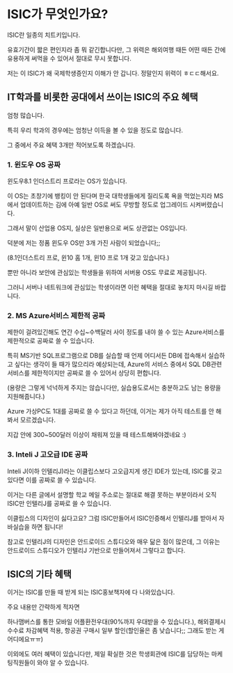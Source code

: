 # ISIC가 무엇인가요?

ISIC란 일종의 치트키입니다.

유효기간이 짧은 편인지라 좀 뭐 같긴합니다만, 그 위력은 해외여행 때든 어떤 때든 간에 유용하게 써먹을 수 있어서 절대로 무시 못합니다.

저는 이 ISIC가 왜 국제학생증인지 이해가 안 갑니다. 정말인지 위력이 ㅎㄷㄷ해서요.







## IT학과를 비롯한 공대에서 쓰이는 ISIC의 주요 혜택

엄청 많습니다.

특히 우리 학과의 경우에는 엄청난 이득을 볼 수 있을 정도로 많습니다.

그 중에서 주요 혜택 3개만 적어보도록 하겠습니다.





### 1. 윈도우 OS 공짜

윈도우8.1 인더스트리 프로라는 OS가 있습니다.

이 OS는 초창기에 뱅킹이 안 된다며 한국 대학생들에게 질리도록 욕을 먹었는지라 MS에서 업데이트하는 김에 아예 일반 OS로 써도 무방할 정도로 업그레이드 시켜버렸습니다.



그래서 말이 산업용 OS지, 실상은 일반용으로 써도 상관없는 OS입니다.

덕분에 저는 정품 윈도우 OS만 3개 가진 사람이 되었습니다;;

(8.1인더스트리 프로, 윈10 홈 1개, 윈10 프로 1개 갖고 있습니다.)



뿐만 아니라 보안에 관심있는 학생들을 위하여 서버용 OS도 무료로 제공됩니다.

그러니 서버나 네트워크에 관심있는 학생이라면 이런 혜택을 절대로 놓치지 마시길 바랍니다.







### 2. MS Azure서비스 제한적 공짜

제한이 걸려있긴해도 연간 수십~수백달러 사이 정도를 내야 쓸 수 있는 Azure서비스를 제한적으로 공짜로 쓸 수 있습니다.

특히 MS기반 SQL프로그램으로 DB를 실습할 때 언제 어디서든 DB에 접속해서 실습하고 싶다는 생각이 들 때가 많으리라 예상되는데, Azure의 서비스 중에서 SQL DB관련 서비스를 제한적이지만 공짜로 쓸 수 있어서 상당히 편합니다.

(용량은 그렇게 넉넉하게 주지는 않습니다만, 실습용도로서는 충분하고도 남는 용량을 지원해줍니다.)



Azure 가상PC도 1대를 공짜로 쓸 수 있다고 하던데, 이거는 제가 아직 테스트를 안 해봐서 모르겠습니다.

지갑 안에 300~500달러 이상이 채워져 있을 때 테스트해봐야겠네요 :)







### 3. Inteli J 고오급 IDE 공짜

Inteli J(이하 인텔리J)라는 이클립스보다 고오급지게 생긴 IDE가 있는데, ISIC를 갖고 있다면 이를 공짜로 쓸 수 있습니다.

이거는 다른 글에서 설명할 학교 메일 주소로는 절대로 해결 못하는 부분이라서 오직 ISIC만 인텔리J를 공짜로 쓸 수 있습니다.



이클립스의 디자인이 싫다고요? 그럼 ISIC만들어서 ISIC인증해서 인텔리J를 받아서 자바실습을 하면 됩니다!

참고로 인텔리J의 디자인은 안드로이드 스튜디오와 매우 닮은 점이 많은데, 그 이유는 안드로이드 스튜디오가 인텔리J 기반으로 만들어져서 그렇다고 합니다.







## ISIC의 기타 혜택

이거는 ISIC를 만들 때 받게 되는 ISIC홍보책자에 다 나와있습니다.

주요 내용만 간략하게 적자면



하나맴버스를 통한 모바일 어플환전우대(90%까지 우대받을 수 있습니다.), 해외결제시 수수료 차감혜택 적용, 항공권 구매시 일부 할인(할인율은 좀 낮습니다;; 그래도 받는 게 어디에요ㅠㅠ)



이외에도 여러 혜택이 있습니다만, 제일 확실한 것은 학생회관에 ISIC를 담당하는 마케팅직원들이 와야 알 수 있습니다.